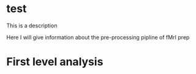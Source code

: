 # test
This is a description

Here I will give information about the pre-processing pipline of fMrI prep

# First level analysis
